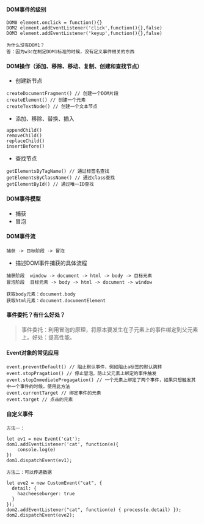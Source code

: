 #### DOM事件的级别

```
DOM0 element.onclick = function(){}
DOM2 element.addEventListener('click',function(){},false)
DOM3 element.addEventListener('keyup',function(){},false)

为什么没有DOM1？
答：因为w3c在制定DOM1标准的时候，没有定义事件相关的东西
```

#### DOM操作（添加、移除、移动、复制、创建和查找节点）
- 创建新节点
    
```
createDocumentFragment() // 创建一个DOM片段
createElement() // 创建一个元素
createTextNode() // 创建一个文本节点
```
- 添加、移除、替换、插入

```
appendChild()
removeChild()
replaceChild()
insertBefore()
```
- 查找节点

```
getElementsByTagName() // 通过标签名查找
getElementsByClassName() // 通过class查找
getElementById() // 通过唯一ID查找
```

#### DOM事件模型

- 捕获
- 冒泡

#### DOM事件流

```
捕获 -> 目标阶段 -> 冒泡
```

- 描述DOM事件捕获的具体流程

```
捕获阶段  window -> document -> html -> body -> 目标元素
冒泡阶段  目标元素 -> body -> html -> document -> window

获取body元素：document.body
获取html元素：document.documentElement
```

#### 事件委托？有什么好处？
> 事件委托：利用冒泡的原理，将原本要发生在子元素上的事件绑定到父元素上。好处：提高性能。

#### Event对象的常见应用

```
event.preventDefault() // 阻止默认事件，例如阻止a标签的默认跳转
event.stopPragation() // 停止冒泡，防止父元素上绑定的事件触发
event.stopImmediateProgagation() // 一个元素上绑定了两个事件，如果只想触发其中一个事件的时候，使用此方法
event.currentTarget // 绑定事件的元素
event.target // 点击的元素
```

#### 自定义事件

```
方法一：

let ev1 = new Event('cat');
dom1.addEventListener('cat', function(e){
    console.log(e)
})
dom1.dispatchEvent(ev1);

方法二：可以传递数据

let eve2 = new CustomEvent("cat", {
  detail: {
    hazcheeseburger: true
  }
});
dom2.addEventListener("cat", function(e) { process(e.detail) });
dom2.dispatchEvent(eve2);
```

